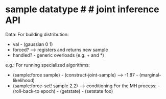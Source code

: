 
# sample datatype #                    # joint inference API #
Data:                                  For building distribution:
  - val                                  - (gaussian 0 1)
  - forced?                                  --> registers and returns new sample
  - handled?                             - generic overloads (e.g. + and *)

e.g.:                                  For running specialized algorithms:
  - (sample:force sample)                - (construct-joint-sample)
     --> -1.87                           - (marginal-likelihood)
  - (sample:force-set! sample 2.2)
     --> conditioning                  For the MH process:
                                       - (roll-back-to epoch)
                                       - (getstate)
                                       - (setstate foo)












